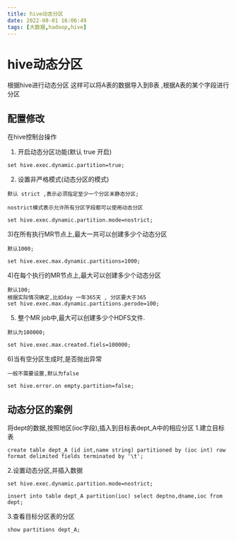 ```yaml
---
title: hive动态分区
date: 2022-08-01 16:06:49
tags: [大数据,hadoop,hive]
---
```

# hive动态分区
根据hive进行动态分区
这样可以将A表的数据导入到B表 ,根据A表的某个字段进行分区


<!--more-->
## 配置修改
在hive控制台操作

1) 开启动态分区功能(默认 true 开启)
```
set hive.exec.dynamic.partition=true;
```
2) 设置非严格模式(动态分区的模式)
```
默认 strict ,表示必须指定至少一个分区未静态分区;

nostrict模式表示允许所有分区字段都可以使用动态分区

set hive.exec.dynamic.partition.mode=nostrict;
```
3)在所有执行MR节点上,最大一共可以创建多少个动态分区
```
默认1000;

set hive.exec.max.dynamic.partitions=1000;
```
4)在每个执行的MR节点上,最大可以创建多少个动态分区
```
默认100;
根据实际情况确定,比如day 一年365天 , 分区要大于365
set hive.exec.max.dynamic.partitions.perode=100;
```

5) 整个MR job中,最大可以创建多少个HDFS文件.
```
默认为100000;

set hive.exec.max.created.fiels=100000;
```

6)当有空分区生成时,是否抛出异常
```
一般不需要设置,默认为false

set hive.error.on empty.partition=false;
```

## 动态分区的案例
将dept的数据,按照地区(ioc字段),插入到目标表dept_A中的相应分区
1.建立目标表
```
create table dept_A (id int,name string) partitioned by (ioc int) row format delimited fields terminated by '\t';
```
2.设置动态分区,并插入数据
```
set hive.exec.dynamic.partition.mode=nostrict;

insert into table dept_A partition(ioc) select deptno,dname,ioc from dept;

```
3.查看目标分区表的分区
```
show partitions dept_A;
```